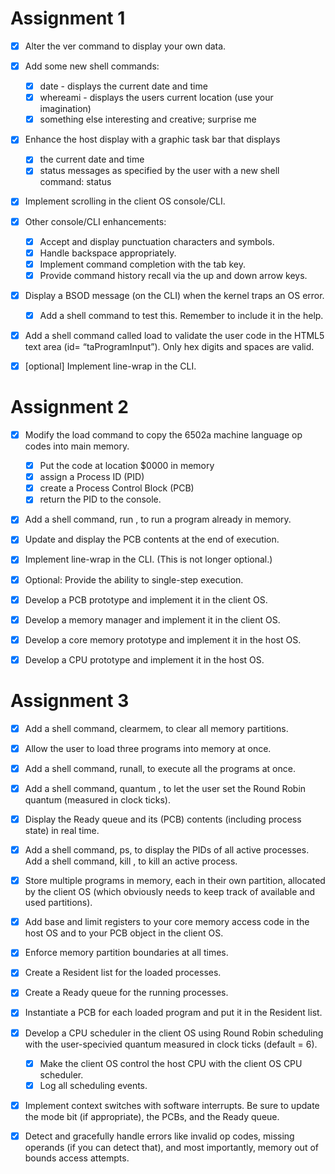 Assignment 1
============

- [x] Alter the	ver	command	to	display	your	own	data.
- [x] Add some	new	shell	commands:
     - [x] date -	displays	the	current	date	and	time
     - [x] whereami	-	displays	the	users	current	location	(use	your	imagination)
     - [x] something	else	interesting	and	creative;	surprise	me

- [x] Enhance	the host	display	with	a	graphic	task	bar	that	displays
     - [x] the current	date	and	time
     - [x] status messages	as	specified	by	the	user	with	a	new	shell command: status	<string>

- [x] Implement scrolling	in	the	client	OS	console/CLI.

- [x] Other console/CLI	enhancements:
     - [x] Accept and	display	punctuation	characters	and	symbols.
     - [x] Handle backspace	appropriately.
     - [x] Implement command	completion	with	the	tab	key.
     - [x] Provide command	history	recall	via	the	up	and	down	arrow	keys.

- [x] Display a BSOD	message	(on	the	CLI)	when	the	kernel	traps	an OS error.
     - [x] Add a shell	command	to	test	this.	Remember	to	include	it in the help.
- [x] Add a	shell	command	called	load	to	validate	the	user	code in the HTML5 text	area	(id=	“taProgramInput”).	Only	hex	digits	and	spaces	are	valid.
- [x] [optional]	Implement	line-wrap	in	the	CLI.

Assignment 2
============

- [x] Modify	the	load	command	to	copy	the	6502a	machine	language	op	codes into	main	memory.
    - [x] Put	the	code	at	location	$0000	in	memory
    - [x] assign	a	Process	ID	(PID)
    - [x] create	a	Process	Control	Block	(PCB)
    - [x] return	the	PID	to	the	console.

- [x] Add	a	shell	command,	run	<pid>,	to	run	a	program	already	in	memory.

- [x] Update	and	display	the	PCB	contents	at	the	end	of	execution.

- [x] Implement	line-wrap	in	the	CLI.	(This	is	not	longer	optional.)

- [x] Optional:	Provide	the	ability	to	single-step	execution.

- [x] Develop	a	PCB	prototype	and	implement	it	in	the	client	OS.
- [x] Develop	a	memory	manager	and	implement	it	in	the	client	OS.
- [x] Develop	a	core	memory	prototype	and	implement	it	in	the	host	OS.
- [x] Develop	a	CPU	prototype	and	implement	it	in	the	host	OS.

Assignment 3
============

- [x] Add a shell command, clearmem, to clear all memory partitions.

- [x] Allow the user to load three programs into memory at once.

- [x] Add a shell command, runall, to execute all the programs at once.

- [x] Add a shell command, quantum <int>, to let the user set the Round Robin quantum (measured in clock ticks).

- [x] Display the Ready queue and its (PCB) contents (including process state) in real time.

- [x] Add a shell command, ps, to display the PIDs of all active processes. Add a shell command, kill <pid>, to kill an active process.

- [x] Store multiple programs in memory, each in their own partition, allocated by the client OS (which obviously needs to keep track of available and used partitions).

- [x] Add base and limit registers to your core memory access code in the host OS and to your PCB object in the client OS.

- [x] Enforce memory partition boundaries at all times.

- [x] Create a Resident list for the loaded processes.

- [x] Create a Ready queue for the running processes.

- [x] Instantiate a PCB for each loaded program and put it in the Resident list.

- [x] Develop a CPU scheduler in the client OS using Round Robin scheduling with the user-specivied quantum measured in clock ticks (default = 6).
    - [x] Make the client OS control the host CPU with the client OS CPU scheduler.
    - [x] Log all scheduling events.

- [x] Implement context switches with software interrupts. Be sure to update the mode bit (if appropriate), the PCBs, and the Ready queue.

- [x] Detect and gracefully handle errors like invalid op codes, missing operands (if you can detect that), and most importantly, memory out of bounds access attempts.